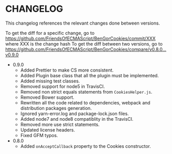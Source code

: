 # CHANGELOG

This changelog references the relevant changes done between versions.

To get the diff for a specific change, go to https://github.com/FriendsOfECMAScript/BenGorCookies/commit/XXX where XXX is the change hash 
To get the diff between two versions, go to https://github.com/FriendsOfECMAScript/BenGorCookies/compare/v0.8.0...v0.9.0

* 0.9.0
    * Added Prettier to make CS more consistent.
    * Added Plugin base class that all the plugin must be implemented.
    * Added missing test classes.
    * Removed support for node5 in TravisCI.
    * Removed non strict equals statements from `CookiesHelper.js`.
    * Removed Bower support.
    * Rewritten all the code related to dependencies, webpack and distribution packages generation.
    * Ignored yarn-error.log and package-lock.json files.
    * Added node7 and node8 compatiblity in the TravisCI.
    * Removed more use strict statements.
    * Updated license headers.
    * Fixed GFM typos.
* 0.8.0
    * Added `onAcceptCallback` property to the Cookies constructor.
